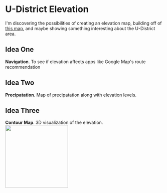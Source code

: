 # U-District Elevation
I'm discovering the possibilities of creating an elevation map, building off of [this map](https://en-us.topographic-map.com/maps/na3/Seattle/), and maybe showing something interesting about the U-District area.

## Idea One
**Navigation**. To see if elevation affects apps like Google Map's route recommendation

## Idea Two
**Precipatation**. Map of precipatation along with elevation levels. 

## Idea Three
**Contour Map**. 3D visualization of the elevation.
<img src="https://cdn.vectorstock.com/i/1000x1000/54/76/3d-abstract-topographic-map-black-light-lines-back-vector-34815476.webp" width="200" height="200">
<!-- ![Contour Map](https://cdn.vectorstock.com/i/1000x1000/54/76/3d-abstract-topographic-map-black-light-lines-back-vector-34815476.webp) -->

